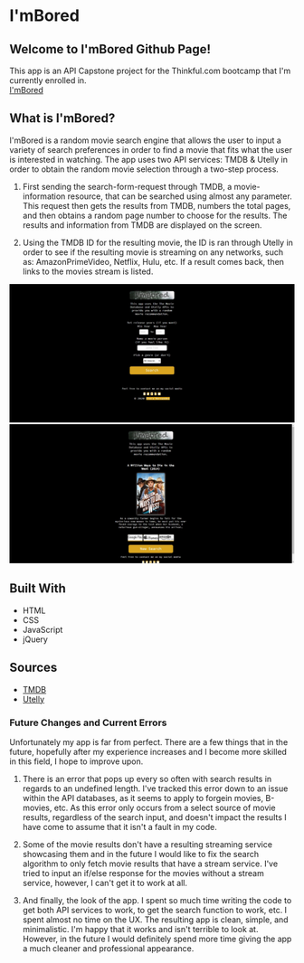 # **I'mBored**
## **Welcome to I'mBored Github Page!**

This app is an API Capstone project for the Thinkful.com bootcamp that I'm currently enrolled in.  
[I'mBored](https://armelwl1951.github.io/ImBored-Capstone/)

## **What is I'mBored?**

I'mBored is a random movie search engine that allows the user to input a variety of search preferences in order to find a movie that fits what the user is interested in watching.  The app uses two API services: TMDB & Utelly in order to obtain the random movie selection through a two-step process.

1.  First sending the search-form-request through TMDB, a movie-information resource, that can be searched using almost any parameter.  This request then gets the results from TMDB, numbers the total pages, and then obtains a random page number to choose for the results.  The results and information from TMDB are displayed on the screen.

2.  Using the TMDB ID for the resulting movie, the ID is ran through Utelly in order to see if the resulting movie is streaming on any networks, such as: AmazonPrimeVideo, Netflix, Hulu, etc.
If a result comes back, then links to the movies stream is listed.

![home screen](CapstoneScreenshots/HomePage.jfif)
![search results](CapstoneScreenshots/SearchResults.jfif)

## Built With

* HTML
* CSS
* JavaScript
* jQuery

## Sources
* [TMDB](https://www.themoviedb.org/documentation/api)
* [Utelly](https://rapidapi.com/utelly/api/utelly)

### Future Changes and Current Errors
Unfortunately my app is far from perfect.  There are a few things that in the future, hopefully after my experience increases and I become more skilled in this field, I hope to improve upon.

1. There is an error that pops up every so often with search results in regards to an undefined length.  I've tracked this error down to an issue within the API databases, as it seems to apply to forgein movies, B-movies, etc. As this error only occurs from a select source of movie results, regardless of the search input, and doesn't impact the results I have come to assume that it isn't a fault in my code.  

2. Some of the movie results don't have a resulting streaming service showcasing them and in the future I would like to fix the search algorithm to only fetch movie results that have a stream service.  I've tried to input an if/else response for the movies without a stream service, however, I can't get it to work at all.

3. And finally, the look of the app.  I spent so much time writing the code to get both API services to work, to get the search function to work, etc. I spent almost no time on the UX.  The resulting app is clean, simple, and minimalistic.  I'm happy that it works and isn't terrible to look at.  However, in the future I would definitely spend more time giving the app a much cleaner and professional appearance.
